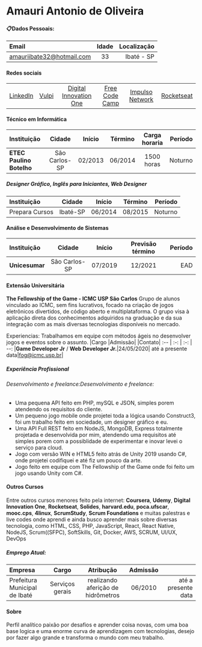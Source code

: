 # Amauri Antonio de Oliveira
#### :clipboard:Dados Pessoais:

| Email| Idade | Localização|
:-- | :-: | --:
| amauriibate32@hotmail.com|33| Ibaté - SP|
#### Redes sociais 
| | | | | | |
:-- | :-: | :-: | :-: | :-: | --:
|[LinkedIn](https://www.linkedin.com/in/amauri-oliveira-058066192/)|[Vulpi](https://app.vulpi.com.br/profile_public/7439763d4d5ee4a53b5609e7ceefa1ae3ac549c6)|[Digital Innovation One](https://web.digitalinnovation.one/users/amaurioliveira)|[Free Code Camp](https://www.freecodecamp.org/fcc44c036f7-c099-441d-8ad7-271eb735cd4a)|[Impulso Network](https://impulser.me/HzWMdm) |[Rocketseat](https://app.rocketseat.com.br/me/amauri-antonio-de-oliveira-1584024809)
<!--
#### Ensino médio completo
|Escola | Cidade |Ano|
:-- | :-: | --:
|E.E Edésio Castanho| Ibaté-Sp | 2004
-->
#### Técnico em Informática
| Instituição|Cidade|Início|Término|Carga horaria|Período|
:-- | :-: | :-: | :-: | :-: | --:
|**ETEC Paulino Botelho**|São Carlos-SP|02/2013|06/2014|1500 horas|Noturno|

##### Designer Gráfico, Inglês para Iniciantes, Web Designer
| Instituição|Cidade|Início|Término|Período|
:-- | :-: | :-: | :-: | --:
|Prepara Cursos|Ibaté-SP|06/2014|08/2015|Noturno|

#### Análise e Desenvolvimento de Sistemas
| Instituição|Cidade|Início|Previsão término|Período|
:-- | :-: | :-: | :-: | --:
|**Unicesumar**|São Carlos-SP|07/2019|12/2021|EAD|

#### Extensão Universitária
**The Fellowship of the Game - ICMC USP São Carlos**
Grupo de alunos vinculado ao ICMC, sem fins lucrativos, focado na criação de jogos eletrônicos divertidos, de código aberto e multiplataforma. O grupo visa à aplicação direta dos conhecimentos adquiridos na graduação e da sua integração com as mais diversas tecnologias disponíveis no mercado.

Experiencias: Trabalhamos em equipe com métodos ágeis no desenvolver jogos e eventos sobre o assunto.
|Cargo |Admissão| |Contato|
:-- | :-: | :-: | --:
|**Game Developer Jr** / **Web Developer Jr.**|24/05/2020| até a presente data|fog@icmc.usp.br|

##### Experiência Profissional
###### Desenvolvimento e freelance:Desenvolvimento e freelance:
- Uma pequena API feito em PHP, mySQL e JSON, simples porem atendendo os requisitos do cliente.
- Um pequeno jogo mobile onde projetei toda a lógica usando Construct3, foi um trabalho feito em sociedade, um designer gráfico e eu.
- Uma API Full REST feito em NodeJS, MongoDB, Express totalmente projetada e desenvolvida por mim, atendendo uma requisitos até simples porem com a possiblidade de experimentar e inovar levei o serviço para cloud.
- Jogo com versão WIN e HTML5 feito atrás de Unity 2019 usando C#, onde projetei codifiquei e até fiz um pouco da arte.
- Jogo feito em equipe com The Fellowship of the Game onde foi feito um jogo usando Unity com C#.

#### Outros Cursos
Entre outros cursos menores feito pela internet: **Coursera**, **Udemy**, **Digital Innovation One**, **Rocketseat**, **Solides**, **harvard.edu**, **poca.ufscar**, **mooc.cps**, **4linux**, **ScrumStudy**, **Scrum Foundations** e muitas palestras e live codes onde aprendi e ainda busco aprender mais sobre diversas tecnologia, como HTML, CSS, PHP, JavaScript, React, React Native, NodeJS, Scrum((SFPC), SoftSkills, Git, Docker, AWS, SCRUM, UI/UX, DevOps

##### Emprego Atual:
|Empresa| Cargo |Atribução |Admissão ||
:-- | :-: | :-: | :-: | --:
|Prefeitura Municipal de Ibaté|Serviços gerais|realizando aferição de hidrômetros|06/2010| até a presente data|


#### Sobre
Perfil analítico paixão por desafios e aprender coisa novas, com uma boa base logica e uma enorme curva de aprendizagem com tecnologias, desejo por fazer algo grande e transforma o mundo com meu trabalho.


<!--
**AmauriOliveira/AmauriOliveira** is a ✨ _special_ ✨ repository because its `README.md` (this file) appears on your GitHub profile.

Here are some ideas to get you started:

- 🔭 I’m currently working on ...
- 🌱 I’m currently learning ...
- 👯 I’m looking to collaborate on ...
- 🤔 I’m looking for help with ...
- 💬 Ask me about ...
- 📫 How to reach me: ...
- 😄 Pronouns: ...
- ⚡ Fun fact: ...

-->
